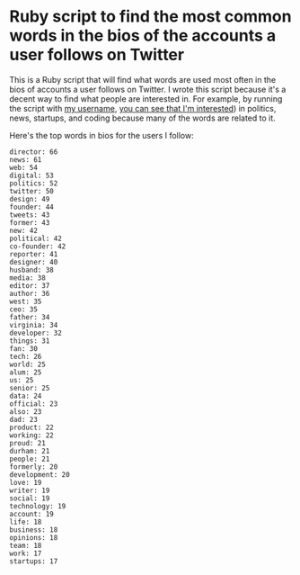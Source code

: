 # Ruby script to find the most common words in the bios of the accounts a user follows on Twitter

This is a Ruby script that will find what words are used most often in the bios of accounts a user follows on Twitter. I wrote this script because it's a decent way to find what people are interested in. For example, by running the script with [my username](https://twitter.com/tylerpearson), [you can see that I'm interested](https://gist.github.com/tylerpearson/a671dff46920a83eb0d7)) in politics, news, startups, and coding because many of the words are related to it.

Here's the top words in bios for the users I follow:

```text
director: 66
news: 61
web: 54
digital: 53
politics: 52
twitter: 50
design: 49
founder: 44
tweets: 43
former: 43
new: 42
political: 42
co-founder: 42
reporter: 41
designer: 40
husband: 38
media: 38
editor: 37
author: 36
west: 35
ceo: 35
father: 34
virginia: 34
developer: 32
things: 31
fan: 30
tech: 26
world: 25
alum: 25
us: 25
senior: 25
data: 24
official: 23
also: 23
dad: 23
product: 22
working: 22
proud: 21
durham: 21
people: 21
formerly: 20
development: 20
love: 19
writer: 19
social: 19
technology: 19
account: 19
life: 18
business: 18
opinions: 18
team: 18
work: 17
startups: 17
```

